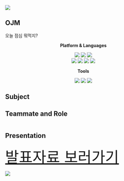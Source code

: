 <img src="https://capsule-render.vercel.app/api?type=waving&color=FFFFFF&height=200&section=header&text=OJM&fontSize=90" />

## OJM
오늘 점심 뭐먹지?

<div align="center">

<b>Platform & Languages</b>

<div>
<img src="https://img.shields.io/badge/SpringBoot-6DB33F?style=for-the-badge&logo=SpringBoot&logoColor=white"/>
<img src="https://img.shields.io/badge/mysql-4479A1?style=for-the-badge&logo=mysql&logoColor=white"/>
<img src="https://img.shields.io/badge/Vue.js-35495E?style=for-the-badge&logo=vuedotjs&logoColor=4FC08D"/>
</div>
<div>
<img src="https://img.shields.io/badge/HTML5-E34F26?style=for-the-badge&logo=HTML5&logoColor=white"/>
<img src="https://img.shields.io/badge/CSS-1572B6?style=for-the-badge&logo=css3&logoColor=white"/>
<img src="https://img.shields.io/badge/BootStrap-7952B3?style=for-the-badge&logo=bootstrap&logoColor=white"/>
<img src="https://img.shields.io/badge/JavaScript-F7DF1E?style=for-the-badge&logo=JavaScript&logoColor=white"/>
</div>

<b>Tools</b>

<div>
<img src="https://img.shields.io/badge/STS4-6DB33F?style=for-the-badge&logo=spring&logoColor=white"/>
<img src="https://img.shields.io/badge/NaverCloud-03C75A?style=for-the-badge&logo=Naver&logoColor=white"/>
<img src="https://img.shields.io/badge/GitHub-181717?style=for-the-badge&logo=github&logoColor=white"/>
</div>

</div>

## Subject


## Teammate and Role

<table align="center">
 
</table>

## Presentation
<a href="https://www.canva.com/design/DAGGBucw-Dk/7vCEVpqndiuO3-LT8cqCtw/view" style="font-size: 3rem ">발표자료 보러가기</a>
    

<img src="https://capsule-render.vercel.app/api?type=waving&color=FFFFFF&height=200&section=footer" />
